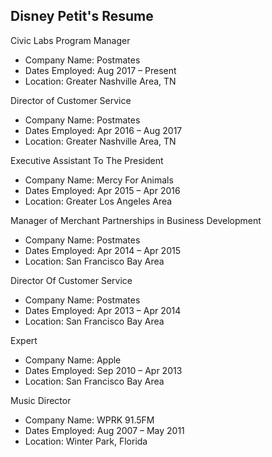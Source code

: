 ## Disney Petit's Resume

Civic Labs Program Manager
- Company Name: Postmates
- Dates Employed: Aug 2017 – Present
- Location: Greater Nashville Area, TN

Director of Customer Service
- Company Name: Postmates
- Dates Employed: Apr 2016 – Aug 2017
- Location: Greater Nashville Area, TN

Executive Assistant To The President
- Company Name: Mercy For Animals
- Dates Employed: Apr 2015 – Apr 2016
- Location: Greater Los Angeles Area

Manager of Merchant Partnerships in Business Development
- Company Name: Postmates
- Dates Employed: Apr 2014 – Apr 2015
- Location: San Francisco Bay Area

Director Of Customer Service
- Company Name: Postmates
- Dates Employed: Apr 2013 – Apr 2014 
- Location: San Francisco Bay Area

Expert
- Company Name: Apple
- Dates Employed: Sep 2010 – Apr 2013 
- Location: San Francisco Bay Area

Music Director
- Company Name: WPRK 91.5FM
- Dates Employed: Aug 2007 – May 2011
- Location: Winter Park, Florida
